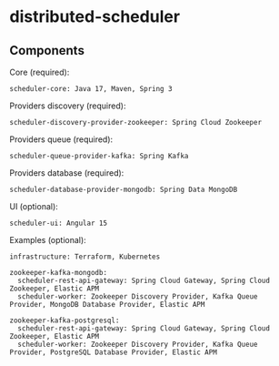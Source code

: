 # distributed-scheduler

## Components

Core (required):
```
scheduler-core: Java 17, Maven, Spring 3
```

Providers discovery (required):
```
scheduler-discovery-provider-zookeeper: Spring Cloud Zookeeper
```

Providers queue (required):
```
scheduler-queue-provider-kafka: Spring Kafka
```

Providers database (required):
```
scheduler-database-provider-mongodb: Spring Data MongoDB
```

UI (optional):
```
scheduler-ui: Angular 15
```

Examples (optional):
```
infrastructure: Terraform, Kubernetes

zookeeper-kafka-mongodb:
  scheduler-rest-api-gateway: Spring Cloud Gateway, Spring Cloud Zookeeper, Elastic APM
  scheduler-worker: Zookeeper Discovery Provider, Kafka Queue Provider, MongoDB Database Provider, Elastic APM

zookeeper-kafka-postgresql:
  scheduler-rest-api-gateway: Spring Cloud Gateway, Spring Cloud Zookeeper, Elastic APM
  scheduler-worker: Zookeeper Discovery Provider, Kafka Queue Provider, PostgreSQL Database Provider, Elastic APM
```
